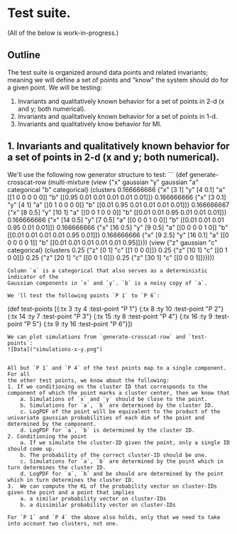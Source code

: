 # Test suite.

(All of the below is work-in-progress.)
## Outline
The test suite is organized around data points and related invariants; meaning
we will define a set of points and "know" the system should do for
a given point. We will be testing:
1. Invariants and qualitatively known behavior for a set of points in 2-d (x and y; both numerical).
2. Invariants and qualitatively known behavior for a set of points in 1-d.
3. Invariants and qualitatively know behavior for MI.

## 1. Invariants and qualitatively known behavior for a set of points in 2-d (x and y; both numerical).

We'll use the following row generator structure to test: ```
(def generate-crosscat-row
  (multi-mixture
    (view
      {"x" gaussian
       "y" gaussian
       "a" categorical
       "b" categorical}
      (clusters
       0.166666666 {"x" [3 1]
                    "y" [4 0.1]
                    "a" [[1 0 0 0 0 0]]
                    "b" [[0.95 0.01 0.01 0.01 0.01 0.01]]}
       0.166666666 {"x" [3 0.1]
                    "y" [4 1]
                    "a" [[0 1 0 0 0 0]]
                    "b" [[0.01 0.95 0.01 0.01 0.01 0.01]]}
       0.166666667 {"x" [8 0.5]
                    "y" [10 1]
                    "a" [[0 0 1 0 0 0]]
                    "b" [[0.01 0.01 0.95 0.01 0.01 0.01]]}
       0.166666666 {"x" [14 0.5]
                    "y" [7 0.5]
                    "a" [[0 0 0 1 0 0]]
                    "b" [[0.01 0.01 0.01 0.95 0.01 0.01]]}
       0.166666666 {"x" [16 0.5]
                    "y" [9 0.5]
                    "a" [[0 0 0 0 1 0]]
                    "b" [[0.01 0.01 0.01 0.01 0.95 0.01]]}
       0.166666666 {"x" [9  2.5]
                    "y" [16 0.1]
                    "a" [[0 0 0 0 0 1]]
                    "b" [[0.01 0.01 0.01 0.01 0.01 0.95]]}))
    (view
      {"z" gaussian
       "c" categorical}
      (clusters
       0.25 {"z" [0 1]
             "c" [[1 0 0 0]]}
       0.25 {"z" [10 1]
             "c" [[0 1 0 0]]}
       0.25 {"z" [20 1]
             "c" [[0 0 1 0]]}
       0.25 {"z" [30 1]
             "c" [[0 0 0 1]]}))))

```
Column `a` is a categorical that also serves as a deterministic indicator of the
Gaussian components in `x` and `y`. `b` is a noisy copy of `a`. 

We 'll test the following points `P 1` to `P 6`:
```
(def test-points [{:tx 3  :ty 4  :test-point "P 1"}
                  {:tx 8  :ty 10 :test-point "P 2"}
                  {:tx 14 :ty 7  :test-point "P 3"}
                  {:tx 15 :ty 8  :test-point "P 4"}
                  {:tx 16 :ty 9  :test-point "P 5"}
                  {:tx 9  :ty 16 :test-point "P 6"}])
```
We can plot simulations from `generate-crosscat-row` and `test-points`:
![Data]("simulations-x-y.png")


All but `P 1` and `P 4` of the test points map to a single component. For all
the other test points, we know about the following:
1. If we conditioning on the cluster ID that corresponds to the component of which the point marks a cluster center, then we know that
    a. Simulations of `x` and `y` should be close to the point.
    b. Simulations for `a`, `b` are determined by the cluster ID.
    c. LogPDF of the point will be equivalent to the product of the univariate gaussian probabilities of each dim of the point and determined by the component.
    d. LogPDF for `a`, `b` is determined by the cluster ID.
2. Conditioning the point
    a. If we simulate the cluster-ID given the point, only a single ID should come up.
    b. The probability of the correct cluster-ID should be one.
    c. Simulations for `a`, `b` are determined by the point which in turn determines the cluster ID.
    d. LogPDF for `a`, `b` and be should are determined by the point which in turn determines the cluster ID.
3.  We can compute the KL of the probability vector on cluster-IDs given the point and a point that implies
    a. a similar probability vector on cluster-IDs
    b. a dissimilar probability vector on cluster-IDs

For `P 1` and `P 4` the above also holds, only that we need to take into account two clusters, not one.

